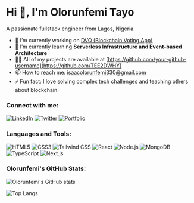 # Hi 👋, I'm Olorunfemi Tayo

A passionate fullstack engineer from Lagos, Nigeria.

- 🔭 I’m currently working on [DVO (Blockchain Voting App)](https://dvo.vote)
- 🌱 I’m currently learning **Serverless Infrastructure and Event-based Architecture**
- 👨‍💻 All of my projects are available at [https://github.com/your-github-username](https://github.com/TEE2DWHY)
- 📫 How to reach me: [isaacolorunfemi330@gmail.com](mailto:isaacolorunfemi330@gmail.com)
- ⚡ Fun fact: I love solving complex tech challenges and teaching others about blockchain.

### Connect with me:
[![LinkedIn](https://img.shields.io/badge/-LinkedIn-blue?style=flat&logo=Linkedin&logoColor=white)](https://www.linkedin.com/in/olorunfemitayo/)
[![Twitter](https://img.shields.io/badge/-Twitter-blue?style=flat&logo=Twitter&logoColor=white)](https://twitter.com/your-handle)
[![Portfolio](https://img.shields.io/badge/-Portfolio-green?style=flat&logo=github&logoColor=white)](https://your-portfolio-link.com)

### Languages and Tools:
![HTML5](https://cdn.iconscout.com/icon/free/png-40/html5-40-1175193.png)
![CSS3](https://cdn.iconscout.com/icon/free/png-40/css3-9-1175237.png)
![Tailwind CSS](https://cdn.iconscout.com/icon/free/png-256/tailwindcss-1179528.png)
![React](https://cdn.iconscout.com/icon/free/png-40/react-1-1175109.png)
![Node.js](https://cdn.iconscout.com/icon/free/png-40/nodejs-1-1174935.png)
![MongoDB](https://cdn.iconscout.com/icon/free/png-40/mongodb-4-1175139.png)
![TypeScript](https://cdn.iconscout.com/icon/free/png-40/typescript-3521773-2945272.png)
![Next.js](https://cdn.iconscout.com/icon/free/png-40/next-js-1175270.png)

### Olorunfemi's GitHub Stats:
![Olorunfemi's GitHub stats](https://github-readme-stats.vercel.app/api?username=TEE2DWHY&show_icons=true&theme=radical)

![Top Langs](https://github-readme-stats.vercel.app/api/top-langs/?username=TEE2DWHY&layout=compact&theme=radical)
